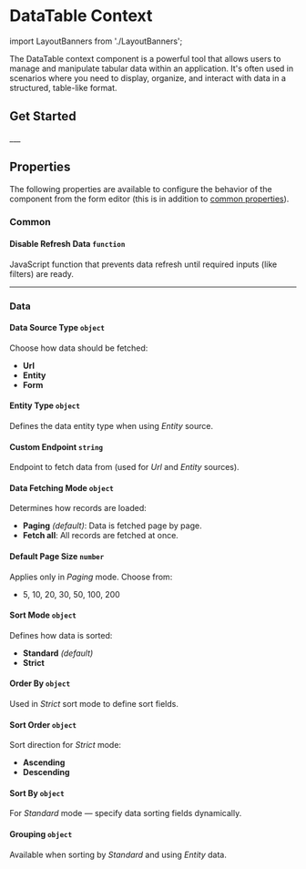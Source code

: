 # DataTable Context

import LayoutBanners from './LayoutBanners';

The DataTable context component is a powerful tool that allows users to manage and manipulate tabular data within an application. It's often used in scenarios where you need to display, organize, and interact with data in a structured, table-like format. 

## **Get Started**

<LayoutBanners url="https://app.guideflow.com/embed/lpx4823s4k" type={1}/>
___

## Properties

The following properties are available to configure the behavior of the component from the form editor (this is in addition to [common properties](/docs/front-end-basics/form-components/common-component-properties)).

### Common

#### **Disable Refresh Data** `function`  
JavaScript function that prevents data refresh until required inputs (like filters) are ready.

___

### Data

#### **Data Source Type** `object`  
Choose how data should be fetched:
- **Url**
- **Entity**
- **Form**

#### **Entity Type** `object`  
Defines the data entity type when using *Entity* source.

#### **Custom Endpoint** `string`  
Endpoint to fetch data from (used for *Url* and *Entity* sources).

#### **Data Fetching Mode** `object`  
Determines how records are loaded:
- **Paging** *(default)*: Data is fetched page by page.
- **Fetch all**: All records are fetched at once.

#### **Default Page Size** `number`  
Applies only in *Paging* mode. Choose from:
- 5, 10, 20, 30, 50, 100, 200

#### **Sort Mode** `object`  
Defines how data is sorted:
- **Standard** *(default)*
- **Strict**

#### **Order By** `object`  
Used in *Strict* sort mode to define sort fields.

#### **Sort Order** `object`  
Sort direction for *Strict* mode:
- **Ascending**
- **Descending**

#### **Sort By** `object`  
For *Standard* mode — specify data sorting fields dynamically.

#### **Grouping** `object`  
Available when sorting by *Standard* and using *Entity* data.
